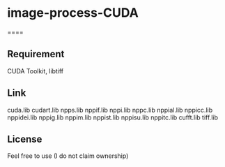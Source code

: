 # image-process-CUDA
====
## Requirement
CUDA Toolkit, libtiff

## Link
cuda.lib cudart.lib 
npps.lib nppif.lib nppi.lib nppc.lib nppial.lib nppicc.lib 
nppidei.lib nppig.lib nppim.lib nppist.lib nppisu.lib nppitc.lib
cufft.lib
tiff.lib

## License
Feel free to use (I do not claim ownership)
